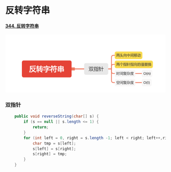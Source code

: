 反转字符串
========

#### [344. 反转字符串](https://leetcode-cn.com/problems/reverse-string/)

![image_reverseString](../images/lc-junior/string/image_reverseString.png)

### 双指针

```java
    public void reverseString(char[] s) {
        if (s == null || s.length <= 1) {
            return;
        }
        for (int left = 0, right = s.length -1; left < right; left++,right--) {
            char tmp = s[left];
            s[left] = s[right];
            s[right] = tmp;
        }
    }
```

